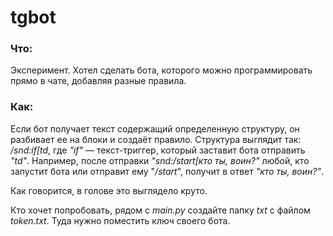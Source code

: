 # tgbot


### Что:
Эксперимент. Хотел сделать бота, которого можно программировать прямо в чате, добавляя разные правила.

### Как:
Если бот получает текст содержащий определенную структуру, он разбивает ее на блоки и создаёт правило.
Структура выглядит так: _/snd:if[td_, где _"if"_ — текст-триггер, который заставит бота отправить _"td"_.
Например, после отправки _"snd:/start[кто ты, воин?"_ любой, кто запустит бота или отправит ему "_/start_", получит в ответ _"кто ты, воин?"_.

Как говорится, в голове это выглядело круто.

Кто хочет попробовать, рядом с _main.py_ создайте папку _txt_ с файлом _token.txt_. Туда нужно поместить ключ своего бота.
